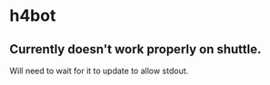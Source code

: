 # h4bot

## Currently doesn't work properly on shuttle.

Will need to wait for it to update to allow stdout.
